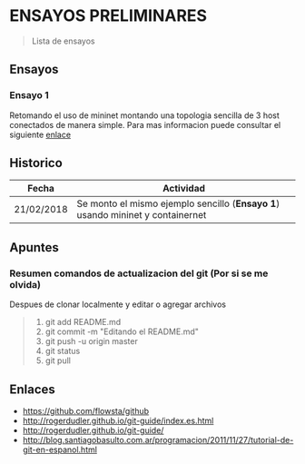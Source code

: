 # ENSAYOS PRELIMINARES

> Lista de ensayos 

## Ensayos

### Ensayo 1
Retomando el uso de mininet montando una topologia sencilla de 3 host conectados de manera simple. Para mas informacion puede consultar el siguiente [enlace](https://github.com/tigarto/2018-1/tree/master/ensayo1/)

## Historico

| Fecha  | Actividad |
| ------------- | ------------- |
| 21/02/2018  | Se monto el mismo ejemplo sencillo (**Ensayo 1**) usando mininet y containernet  |

## Apuntes

### Resumen comandos de actualizacion del git (Por si se me olvida)
Despues de clonar localmente y editar o agregar archivos

> 1. git add README.md
> 2. git commit -m "Editando el README.md"
> 3. git push -u origin master
> 4. git status
> 5. git pull

## Enlaces
* https://github.com/flowsta/github
* http://rogerdudler.github.io/git-guide/index.es.html
* http://rogerdudler.github.io/git-guide/
* http://blog.santiagobasulto.com.ar/programacion/2011/11/27/tutorial-de-git-en-espanol.html


